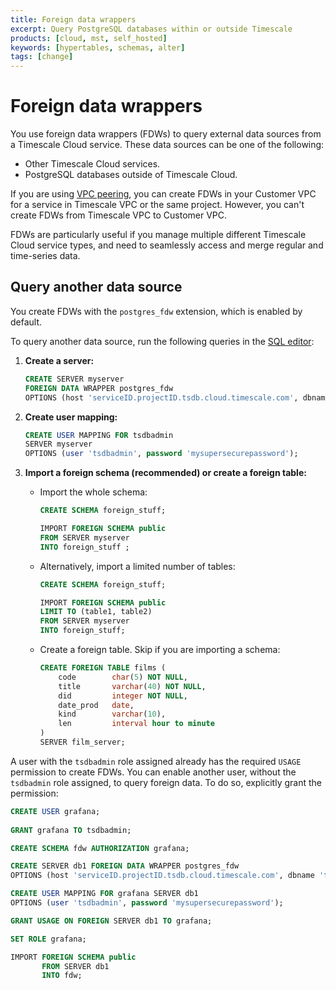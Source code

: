 ```yaml
---
title: Foreign data wrappers
excerpt: Query PostgreSQL databases within or outside Timescale
products: [cloud, mst, self_hosted]
keywords: [hypertables, schemas, alter]
tags: [change]
---
```


# Foreign data wrappers

You use foreign data wrappers (FDWs) to query external data sources from a Timescale Cloud service. These data sources can be one of the following:

- Other Timescale Cloud services.
- PostgreSQL databases outside of Timescale Cloud.

If you are using [VPC peering][vpc-peering], you can create FDWs in your Customer VPC for a service in Timescale VPC or the same project. However, you can't create FDWs from Timescale VPC to Customer VPC.

FDWs are particularly useful if you manage multiple different Timescale Cloud service types, and need to seamlessly access and merge regular and time-series data.

## Query another data source

You create FDWs with the `postgres_fdw` extension, which is enabled by default. 

<Procedure>

To query another data source, run the following queries in the [SQL editor][sql-editor]:

1. **Create a server:**

   ```sql
   CREATE SERVER myserver 
   FOREIGN DATA WRAPPER postgres_fdw 
   OPTIONS (host 'serviceID.projectID.tsdb.cloud.timescale.com', dbname 'tsdb', port '30702');
   ```

1. **Create user mapping:**

   ```sql
   CREATE USER MAPPING FOR tsdbadmin 
   SERVER myserver 
   OPTIONS (user 'tsdbadmin', password 'mysupersecurepassword');
   ```

1. **Import a foreign schema (recommended) or create a foreign table:**

    - Import the whole schema:

      ```sql
      CREATE SCHEMA foreign_stuff;
      
      IMPORT FOREIGN SCHEMA public 
      FROM SERVER myserver 
      INTO foreign_stuff ;
      ```
      
    - Alternatively, import a limited number of tables: 

      ```sql
      CREATE SCHEMA foreign_stuff;
      
      IMPORT FOREIGN SCHEMA public 
      LIMIT TO (table1, table2) 
      FROM SERVER myserver 
      INTO foreign_stuff;
      ```

    - Create a foreign table. Skip if you are importing a schema:

      ```sql
      CREATE FOREIGN TABLE films (
          code        char(5) NOT NULL,
          title       varchar(40) NOT NULL,
          did         integer NOT NULL,
          date_prod   date,
          kind        varchar(10),
          len         interval hour to minute
      )
      SERVER film_server;
      ```

</Procedure>


A user with the `tsdbadmin` role assigned already has the required `USAGE` permission to create FDWs. You can enable another user, without the `tsdbadmin` role assigned, to query foreign data. To do so, explicitly grant the permission: 

```sql
CREATE USER grafana;
       
GRANT grafana TO tsdbadmin;

CREATE SCHEMA fdw AUTHORIZATION grafana;

CREATE SERVER db1 FOREIGN DATA WRAPPER postgres_fdw 
OPTIONS (host 'serviceID.projectID.tsdb.cloud.timescale.com', dbname 'tsdb', port '30702');

CREATE USER MAPPING FOR grafana SERVER db1 
OPTIONS (user 'tsdbadmin', password 'mysupersecurepassword');

GRANT USAGE ON FOREIGN SERVER db1 TO grafana;

SET ROLE grafana;

IMPORT FOREIGN SCHEMA public 
       FROM SERVER db1 
       INTO fdw;
```

[vpc-peering]: /use-timescale/:currentVersion:/security/vpc/
[sql-editor]: /getting-started/:currentVersion:/run-queries-from-console/#ops-mode-sql-editor/




